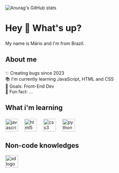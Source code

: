 ![Anurag's GitHub stats](https://github-readme-stats.vercel.app/api?username=MarioHCoelho&theme=catppuccin_mocha&show_icons=true)


<h1 align="left">Hey 👋 What's up?</h1>


###

<p align="left">My name is Mário and I'm  from Brazil.</p>

###

<h2 align="left">About me</h2>

###

<p align="left">✨ Creating bugs since 2023<br>📚 I'm currently learning JavaScript, HTML and CSS<br>🎯 Goals: Front-End Dev <br>🎲 Fun fact: ...</p>

###

<h2 align="left">What i'm learning </h2>

###

<div align="left">
  <img src="https://cdn.jsdelivr.net/gh/devicons/devicon/icons/javascript/javascript-original.svg" height="40" alt="javascript logo"  />
  <img width="12" />
  <img src="https://cdn.jsdelivr.net/gh/devicons/devicon/icons/html5/html5-original.svg" height="40" alt="html5 logo"  />
  <img width="12" />
  <img src="https://cdn.jsdelivr.net/gh/devicons/devicon/icons/css3/css3-original.svg" height="40" alt="css3 logo"  />
  <img width="12" />
  <img src="https://cdn.jsdelivr.net/gh/devicons/devicon/icons/python/python-original.svg" height="40" alt="python logo"  />
  <img width="12" />
  
</div>

<h2 align="left">Non-code knowledges </h2>
<img src="https://cdn.jsdelivr.net/gh/devicons/devicon/icons/xd/xd-plain.svg" height="40" alt="xd logo"  />

###
